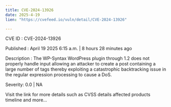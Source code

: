 ```yaml
---
title: CVE-2024-13926
date: 2025-4-19
lien: "https://cvefeed.io/vuln/detail/CVE-2024-13926"

---
```


CVE ID : CVE-2024-13926

Published :  April 19
2025
6:15 a.m. | 8 hours
28 minutes ago

Description : The WP-Syntax WordPress plugin through 1.2 does not properly handle input
allowing an attacker to create a post containing a large number of tags
thereby exploiting a catastrophic backtracking issue in the regular expression processing to cause a DoS.

Severity: 0.0 | NA

Visit the link for more details
such as CVSS details
affected products
timeline
and more...
